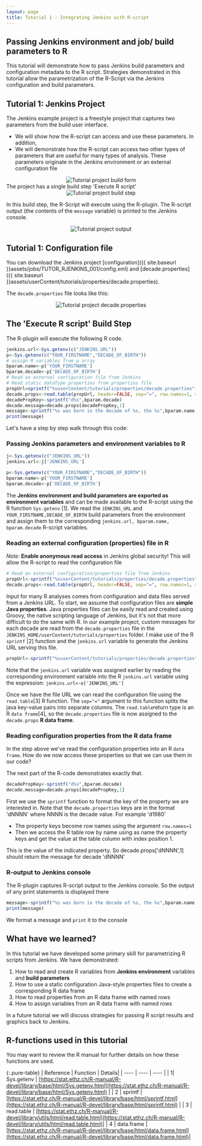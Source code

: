 ```yaml
---
layout: page
title: Tutorial 1 - Integrating Jenkins with R-script
---
```


## Passing Jenkins environment and job/ build parameters to R

This tutorial will demonstrate how to pass Jenkins build parameters and configuration metadata to the  R script. Strategies demonstrated in  this tutorial allow the parametrization of the R-Script via the Jenkins configuration and build parameters.

## Tutorial 1: Jenkins Project

The Jenkins example project is a freestyle project that captures two parameters from the build user interface.

- We will show how the R-script can access and use these parameters. In addition,
- We will demonstrate how the R-script can access two other types of parameters that are useful for many types of analysis. These parameters originate in the Jenkins environment or an external configuration file
<center><img src='{{ site.baseurl }}assets/img/tutorials/integrating-jenkins-rscript/tutor_rjenkins_001.png' alt="Tutorial project build form" /></center>
The project has a single build step 'Execute R script'

<center><img src='{{ site.baseurl }}assets/img/tutorials/integrating-jenkins-rscript/tutor_rjenkins_buildStep.png' alt="Tutorial project build step" /></center>

In this build step, the R-Script will execute using the R-plugin. The R-script output  (the contents of the ```message```  variable) is printed to the Jenkins console.

<center><img src='{{ site.baseurl }}assets/img/tutorials/integrating-jenkins-rscript/tutor_rjenkins_output.png' alt="Tutorial project output" /></center>

## Tutorial 1: Configuration file

You can download the Jenkins project [configuration]({{ site.baseurl }}assets/jobs/TUTOR_RJENKINS_001/config.xml) and [decade.properties]({{ site.baseurl }}assets/userContent/tutorials/properties/decade.properties).

The ```decade.properties``` file looks like this:

<center><img src='{{ site.baseurl }}assets/img/tutorials/integrating-jenkins-rscript/tutor_rjenkins_props.png' alt="Tutorial project decade.properties" /></center>

## The 'Execute R script' Build Step

The R-plugin will execute the following R code.

```R
jenkins.url<-Sys.getenv(c("JENKINS_URL"))
p<-Sys.getenv(c("YOUR_FIRSTNAME","DECADE_OF_BIRTH"))
# assign R variables from p array
bparam.name<-p['YOUR_FIRSTNAME']
bparam.decade<-p['DECADE_OF_BIRTH']
# Read an external configuration file from Jenkins
# Read static dataType properties from properties file
propUrl=sprintf("%suserContent/tutorials/properties/decade.properties",jenkins.url)
decade.props<-read.table(propUrl, header=FALSE, sep="=", row.names=1, strip.white=TRUE, na.strings="NA", stringsAsFactors=FALSE)
decadePropKey<-sprintf("d%s",bparam.decade)
decade.message=decade.props[decadePropKey,1]
message<-sprintf("%s was born in the decade of %s, the %s",bparam.name, bparam.decade, decade.message)
print(message)
```

Let's have a step by step walk through this code:

### Passing Jenkins parameters and environment variables to R

```R
j<-Sys.getenv(c("JENKINS_URL"))
jenkins.url<-j['JENKINS_URL']

p<-Sys.getenv(c("YOUR_FIRSTNAME","DECADE_OF_BIRTH"))
bparam.name<-p['YOUR_FIRSTNAME']
bparam.decade<-p['DECADE_OF_BIRTH']
```
The **Jenkins environment and build parameters are exported as environment variables** and can be made available to the R-script using the R function `Sys.getenv` [1]. We read the ``` JENKINS_URL ``` and ```YOUR_FIRSTNAME,DECADE_OF_BIRTH``` build parameters from the environment and assign them to the corresponding ```jenkins.url, bparam.name, bparam.decade``` R-script variables.

### Reading an external configuration (properties) file in R

*Note*: **Enable anonymous read access** in Jenkins global security! This will allow the R-script to read the configuration file

```R
# Read an external configuration/properties file from Jenkins
propUrl<-sprintf("%suserContent/tutorials/properties/decade.properties",jenkins.url)
decade.props<-read.table(propUrl, header=FALSE, sep="=", row.names=1, strip.white=TRUE, na.strings="NA", stringsAsFactors=FALSE)
```
Input for many R analyses comes from configuration and data files served from a Jenkins URL. 
To start, we assume that configuration files are **simple Java properties**. Java properties files can be easily read and created using Groovy, the native scripting language of Jenkins, but it's not that more difficult to do the same with R.
In our example project, custom messages for each decade are read from the `decade.properties` file in the `JENKINS_HOME/userContent/tutorials/properties` folder. I make use of the R `sprintf` [2] function and the `jenkins.url` variable to generate the Jenkins URL serving this file.

```R
propUrl<-sprintf("%suserContent/tutorials/properties/decade.properties",jenkins.url)
```

Note that the `jenkins.url` variable was assigned earlier by reading the corresponding environment variable into the R `jenkins.url` variable using the expression: `jenkins.url<-e['JENKINS_URL']`

Once we have the file URL we can read the configuration file using the `read.table`[3] R function. The `sep="="` argument to this function splits the java key-value pairs into separate columns. The `read.table`return type is an R `data frame`[4], so the `decade.properties` file is now assigned to the `decade.props` **R data frame**.

### Reading configuration properties from the R data frame

In the step above we've read the configuration properties into an R `data frame`. 
How do we now access these properties so that we can use them in our code? 

The next part of the R-code demonstrates exactly that.

```R 
decadePropKey<-sprintf("d%s",bparam.decade)
decade.message=decade.props[decadePropKey,1]
```

First we use the `sprintf` function to format the key of the property we are interested in. Note that the `decade.properties` keys are in the format 'dNNNN' where NNNN is the decade value. For example 'd1980'

- The property keys become row names using the argument `row.names=1`
- Then we access the R table row by name using as name the property keys and get the value at the table column with index position 1. 

This is the value of the indicated property. So decade.props['dNNNN',1] should return the message for decade 'dNNNN' 

### R-output to Jenkins console

The R-plugin captures R-script output to the Jenkins console. So the output of any print statements is displayed there

```R 
message<-sprintf("%s was born in the decade of %s, the %s",bparam.name, bparam.decade, decade.message)
print(message)
```

We format a message and `print` it to the console

## What have we learned?

In this tutorial we have developed some primary skill for parametrizing R scripts from Jenkins. We have demonstrated:

1. How to read and create R variables from **Jenkins environment** variables and **build parameters**
2. How to use a static configuration Java-style properties files to create a corresponding R data frame
3. How to read properties from an R data frame with named rows
4. How to assign variables from an R data frame with named rows

In a future tutorial we will discuss strategies for passing R script results and graphics back to Jenkins. 

## R-functions used in this tutorial

You may want to review the R manual for further details on how these functions are used.

{:.pure-table}
| Reference | Function | Details|
| ---- | ---- | ---- |
| 1| Sys.getenv | [https://stat.ethz.ch/R-manual/R-devel/library/base/html/Sys.getenv.html](https://stat.ethz.ch/R-manual/R-devel/library/base/html/Sys.getenv.html) |
| 2 | sprintf | [https://stat.ethz.ch/R-manual/R-devel/library/base/html/sprintf.html](https://stat.ethz.ch/R-manual/R-devel/library/base/html/sprintf.html) |
| 3 | read.table | [https://stat.ethz.ch/R-manual/R-devel/library/utils/html/read.table.html](https://stat.ethz.ch/R-manual/R-devel/library/utils/html/read.table.html)|
| 4 | data.frame | [https://stat.ethz.ch/R-manual/R-devel/library/base/html/data.frame.html](https://stat.ethz.ch/R-manual/R-devel/library/base/html/data.frame.html)|

